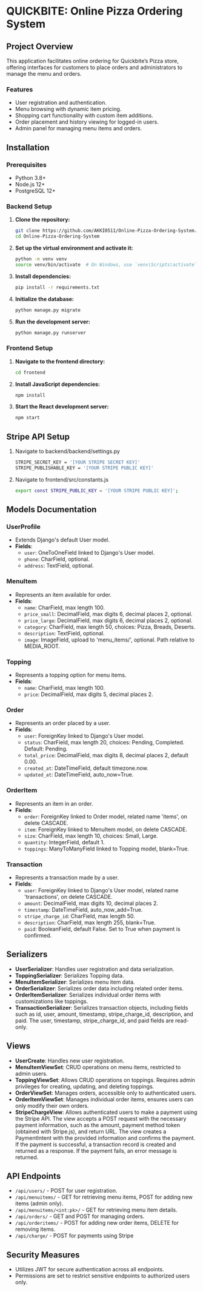# QUICKBITE: Online Pizza Ordering System

## Project Overview

This application facilitates online ordering for Quickbite’s Pizza store, offering interfaces for customers to place orders and administrators to manage the menu and orders.

### Features

- User registration and authentication.
- Menu browsing with dynamic item pricing.
- Shopping cart functionality with custom item additions.
- Order placement and history viewing for logged-in users.
- Admin panel for managing menu items and orders.

## Installation

### Prerequisites

- Python 3.8+
- Node.js 12+
- PostgreSQL 12+

### Backend Setup

1. **Clone the repository:**
   ```bash
   git clone https://github.com/AKKI0511/Online-Pizza-Ordering-System.git
   cd Online-Pizza-Ordering-System
   ```

2. **Set up the virtual environment and activate it:**
   ```bash
   python -m venv venv
   source venv/bin/activate  # On Windows, use `venv\Scripts\activate`
   ```

3. **Install dependencies:**
   ```bash
   pip install -r requirements.txt
   ```

4. **Initialize the database:**
   ```bash
   python manage.py migrate
   ```

5. **Run the development server:**
   ```bash
   python manage.py runserver
   ```


### Frontend Setup

1. **Navigate to the frontend directory:**
   ```bash
   cd frontend
   ```

2. **Install JavaScript dependencies:**
   ```bash
   npm install
   ```

3. **Start the React development server:**
   ```bash
   npm start
   ```


## Stripe API Setup

1. Navigate to backend/backend/settings.py
   ```bash
   STRIPE_SECRET_KEY = '[YOUR STRIPE SECRET KEY]'
   STRIPE_PUBLISHABLE_KEY = '[YOUR STRIPE PUBLIC KEY]'

   ```
2. Navigate to frontend/src/constants.js
   ```bash
   export const STRIPE_PUBLIC_KEY = '[YOUR STRIPE PUBLIC KEY]';
   ```

## Models Documentation

### UserProfile
- Extends Django's default User model.
- **Fields**:
  - `user`: OneToOneField linked to Django's User model.
  - `phone`: CharField, optional.
  - `address`: TextField, optional.

### MenuItem
- Represents an item available for order.
- **Fields**:
  - `name`: CharField, max length 100.
  - `price_small`: DecimalField, max digits 6, decimal places 2, optional.
  - `price_large`: DecimalField, max digits 6, decimal places 2, optional.
  - `category`: CharField, max length 50, choices: Pizza, Breads, Deserts.
  - `description`: TextField, optional.
  - `image`: ImageField, upload to 'menu_items/', optional. Path relative to MEDIA_ROOT.

### Topping
- Represents a topping option for menu items.
- **Fields**:
  - `name`: CharField, max length 100.
  - `price`: DecimalField, max digits 5, decimal places 2.

### Order
- Represents an order placed by a user.
- **Fields**:
  - `user`: ForeignKey linked to Django's User model.
  - `status`: CharField, max length 20, choices: Pending, Completed. Default: Pending.
  - `total_price`: DecimalField, max digits 8, decimal places 2, default 0.00.
  - `created_at`: DateTimeField, default timezone.now.
  - `updated_at`: DateTimeField, auto_now=True.

### OrderItem
- Represents an item in an order.
- **Fields**:
  - `order`: ForeignKey linked to Order model, related name 'items', on delete CASCADE.
  - `item`: ForeignKey linked to MenuItem model, on delete CASCADE.
  - `size`: CharField, max length 10, choices: Small, Large.
  - `quantity`: IntegerField, default 1.
  - `toppings`: ManyToManyField linked to Topping model, blank=True.

### Transaction
- Represents a transaction made by a user.
- **Fields**:
  - `user`: ForeignKey linked to Django's User model, related name 'transactions', on delete CASCADE.
  - `amount`: DecimalField, max digits 10, decimal places 2.
  - `timestamp`: DateTimeField, auto_now_add=True.
  - `stripe_charge_id`: CharField, max length 50.
  - `description`: CharField, max length 255, blank=True.
  - `paid`: BooleanField, default False. Set to True when payment is confirmed.


## Serializers

- **UserSerializer**: Handles user registration and data serialization.
- **ToppingSerializer**: Serializes Topping data.
- **MenuItemSerializer**: Serializes menu item data.
- **OrderSerializer**: Serializes order data including related order items.
- **OrderItemSerializer**: Serializes individual order items with customizations like toppings.
- **TransactionSerializer**: Serializes transaction objects, including fields such as id, user, amount, timestamp, stripe_charge_id, description, and paid. The user, timestamp, stripe_charge_id, and paid fields are read-only.


## Views

- **UserCreate**: Handles new user registration.
- **MenuItemViewSet**: CRUD operations on menu items, restricted to admin users.
- **ToppingViewSet**: Allows CRUD operations on toppings. Requires admin privileges for creating, updating, and deleting toppings.
- **OrderViewSet**: Manages orders, accessible only to authenticated users.
- **OrderItemViewSet**: Manages individual order items, ensures users can only modify their own orders.
- **StripeChargeView**: Allows authenticated users to make a payment using the Stripe API. The view accepts a POST request with the necessary payment information, such as the amount, payment method token (obtained with Stripe.js), and return URL. The view creates a PaymentIntent with the provided information and confirms the payment. If the payment is successful, a transaction record is created and returned as a response. If the payment fails, an error message is returned.


## API Endpoints

- `/api/users/` - POST for user registration.
- `/api/menuitems/` - GET for retrieving menu items, POST for adding new items (admin only).
- `/api/menuitems/<int:pk>/` - GET for retrieving menu item details.
- `/api/orders/` - GET and POST for managing orders.
- `/api/orderitems/` - POST for adding new order items, DELETE for removing items.
- `/api/charge/` - POST for payments using Stripe

## Security Measures

- Utilizes JWT for secure authentication across all endpoints.
- Permissions are set to restrict sensitive endpoints to authorized users only.


